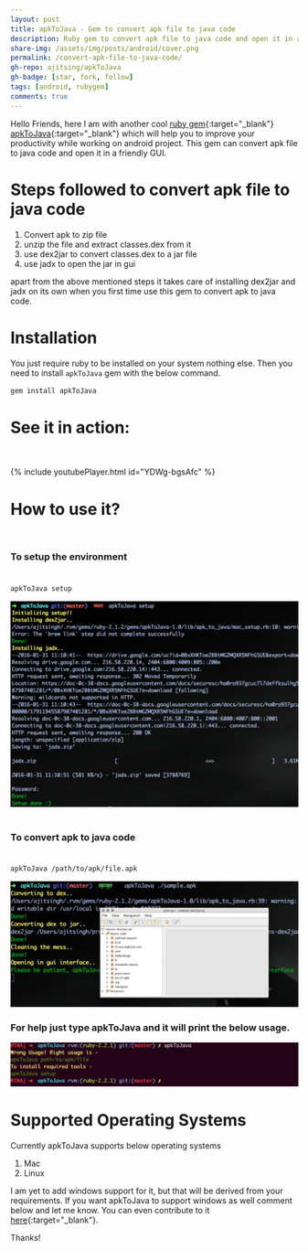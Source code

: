 ```yaml
---
layout: post
title: apkToJava - Gem to convert apk file to java code
description: Ruby gem to convert apk file to java code and open it in a gui. It will setup your environment and process the apk file to java code. Mac and Linux
share-img: /assets/img/posts/android/cover.png
permalink: /convert-apk-file-to-java-code/
gh-repo: ajitsing/apkToJava
gh-badge: [star, fork, follow]
tags: [android, rubygem]
comments: true
---
```


Hello Friends, here I am with another cool [ruby gem](https://rubygems.org/gems/apkToJava){:target="_blank"} [apkToJava](https://github.com/ajitsing/apkToJava){:target="_blank"} which will help you to improve your productivity while working on android project. This gem can convert apk file to java code and open it in a friendly GUI.

# Steps followed to convert apk file to java code

1. Convert apk to zip file
2. unzip the file and extract classes.dex from it
3. use dex2jar to convert classes.dex to a jar file
4. use jadx to open the jar in gui

apart from the above mentioned steps it takes care of installing dex2jar and jadx on its own when you first time use this gem to convert apk to java code.

# Installation

You just require ruby to be installed on your system nothing else. Then you need to install ```apkToJava``` gem with the below command.

```bash
gem install apkToJava
```

# See it in action:<br><br>

{% include youtubePlayer.html id="YDWg-bgsAfc" %}
<br>

# How to use it?<br><br>

### To setup the environment<br><br>

```bash
apkToJava setup
```

![Crepe](/assets/img/posts/apk_to_java/apk_to_java_1.png)
<br><br>

### To convert apk to java code<br><br>

```bash
apkToJava /path/to/apk/file.apk
```

![Crepe](/assets/img/posts/apk_to_java/apk_to_java_2.png)

### For help just type apkToJava and it will print the below usage.

![Crepe](/assets/img/posts/apk_to_java/apk_to_java_3.png)

# Supported Operating Systems

Currently apkToJava supports below operating systems

1. Mac
2. Linux

I am yet to add windows support for it, but that will be derived from your requirements. If you want apkToJava to support windows as well comment below and let me know. You can even contribute to it [here](https://github.com/ajitsing/apkToJava){:target="_blank"}.

Thanks!
